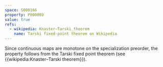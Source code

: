 ```yaml
---
space: S000166
property: P000089
value: true
refs:
  - wikipedia: Knaster–Tarski_theorem
    name: Tarski fixed-point theorem on Wikipedia
---
```


Since continuous maps are monotone on the specialization preorder, the property follows from the Tarski fixed point theorem (see {{wikipedia:Knaster–Tarski theorem}}).
